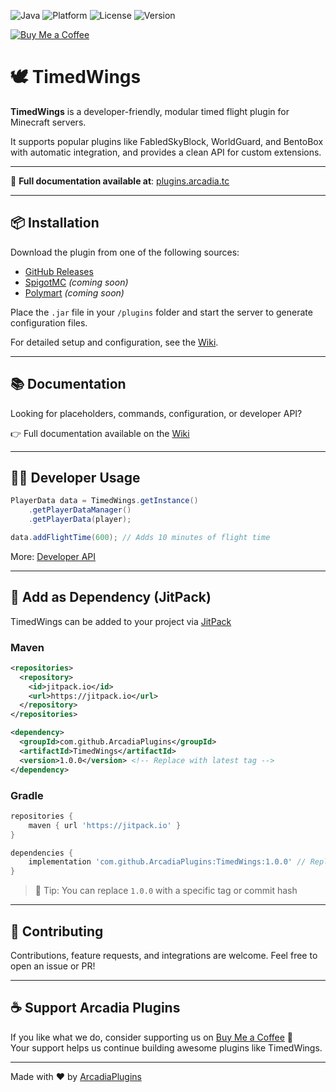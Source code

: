 ![Java](https://img.shields.io/badge/language-Java-blue.svg)
![Platform](https://img.shields.io/badge/platform-Spigot%20%7C%20Paper-yellow)
![License](https://img.shields.io/github/license/ArcadiaPlugins/TimedWings)
![Version](https://img.shields.io/github/v/tag/ArcadiaPlugins/TimedWings?label=latest)

[![Buy Me a Coffee](https://img.shields.io/badge/Support-Buy%20Me%20a%20Coffee-ffdd00?style=for-the-badge&logo=buymeacoffee)](https://buymeacoffee.com/arcadiaplugins)

# 🕊️ TimedWings

**TimedWings** is a developer-friendly, modular timed flight plugin for Minecraft servers.

It supports popular plugins like FabledSkyBlock, WorldGuard, and BentoBox with automatic integration, and provides a clean API for custom extensions.

---

📘 **Full documentation available at**: [plugins.arcadia.tc](https://plugins.arcadia.tc)

---

## 📦 Installation

Download the plugin from one of the following sources:

- [GitHub Releases](https://github.com/ArcadiaPlugins/TimedWings/releases/latest)
- [SpigotMC](https://www.spigotmc.org/resources/00000) *(coming soon)*
- [Polymart](https://polymart.org/resource/00000) *(coming soon)*

Place the `.jar` file in your `/plugins` folder and start the server to generate configuration files.

For detailed setup and configuration, see the [Wiki](https://plugins.arcadia.tc/en/timedwings/installation).

---

## 📚 Documentation

Looking for placeholders, commands, configuration, or developer API?

👉 Full documentation available on the [Wiki](https://plugins.arcadia.tc/en/timedwings)

---

## 🧑‍💻 Developer Usage

```java
PlayerData data = TimedWings.getInstance()
    .getPlayerDataManager()
    .getPlayerData(player);

data.addFlightTime(600); // Adds 10 minutes of flight time
```

More: [Developer API](https://plugins.arcadia.tc/en/timedwings/developer_api)

---

## 🔗 Add as Dependency (JitPack)

TimedWings can be added to your project via [JitPack](https://jitpack.io/#ArcadiaPlugins/TimedWings)

### Maven

```xml
<repositories>
  <repository>
    <id>jitpack.io</id>
    <url>https://jitpack.io</url>
  </repository>
</repositories>

<dependency>
  <groupId>com.github.ArcadiaPlugins</groupId>
  <artifactId>TimedWings</artifactId>
  <version>1.0.0</version> <!-- Replace with latest tag -->
</dependency>
```

### Gradle

```groovy
repositories {
    maven { url 'https://jitpack.io' }
}

dependencies {
    implementation 'com.github.ArcadiaPlugins:TimedWings:1.0.0' // Replace with latest tag
}
```

> 🧪 Tip: You can replace `1.0.0` with a specific tag or commit hash

---

## 🤝 Contributing

Contributions, feature requests, and integrations are welcome. Feel free to open an issue or PR!

---
## ☕ Support Arcadia Plugins

If you like what we do, consider supporting us on [Buy Me a Coffee](https://buymeacoffee.com/arcadiaplugins) 💙  
Your support helps us continue building awesome plugins like TimedWings.

---

Made with ❤️ by [ArcadiaPlugins](https://github.com/ArcadiaPlugins)

<!-- 
🧠 Note: This project was inspired by some structural patterns seen in FabledSkyBlock.
No original code was used or copied. All logic and implementations are written from scratch.
-->
